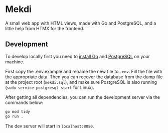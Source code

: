 # Mekdi

A small web app with HTML views, made with Go and PostgreSQL, and a little help
from HTMX for the frontend.

## Development

To develop locally first you need to [install Go](https://go.dev/dl) and
[PostgreSQL](https://www.postgresql.org/download/) on your machine.

First copy the .env.example and rename the new file to `.env`. Fill the file with
the appropriate data. Then you can recover the database from the dump file at the
project root (`mekdi.sql`), and make sure PostgreSQL is also running (`sudo service
postgresql start` for Linux).

After getting all dependencies, you can run the development server via the
commands below:

```bash
go mod tidy
go run .
```

The dev server will start in `localhost:8080`.
